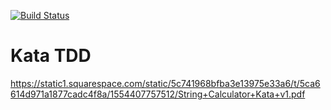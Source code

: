 [![Build Status](https://travis-ci.com/fguimara/kata-tdd-calculator.svg?branch=master)](https://travis-ci.com/fguimara/kata-tdd-calculator)

# Kata TDD

https://static1.squarespace.com/static/5c741968bfba3e13975e33a6/t/5ca6614d971a1877cadc4f8a/1554407757512/String+Calculator+Kata+v1.pdf
